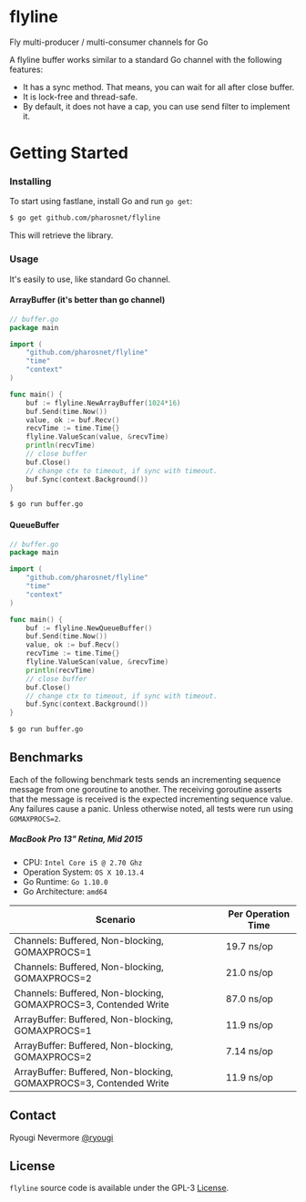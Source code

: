 # flyline
Fly multi-producer / multi-consumer channels for Go

A flyline buffer works similar to a standard Go channel with the following features:

- It has a sync method. That means, you can wait for all after close buffer.
- It is lock-free and thread-safe.
- By default, it does not have a cap, you can use send filter to implement it.

# Getting Started

### Installing

To start using fastlane, install Go and run `go get`:

```sh
$ go get github.com/pharosnet/flyline
```

This will retrieve the library. 

### Usage

It's easily to use, like standard Go channel.

#### ArrayBuffer (it's better than go channel)

```go
// buffer.go
package main

import (
	"github.com/pharosnet/flyline"
	"time"
	"context"
)

func main() {
	buf := flyline.NewArrayBuffer(1024*16)
	buf.Send(time.Now())
	value, ok := buf.Recv()
	recvTime := time.Time{}
	flyline.ValueScan(value, &recvTime)
	println(recvTime)
	// close buffer
	buf.Close()
	// change ctx to timeout, if sync with timeout. 
	buf.Sync(context.Background())
}
```

```sh
$ go run buffer.go 
```



#### QueueBuffer

```go
// buffer.go
package main

import (
	"github.com/pharosnet/flyline"
	"time"
	"context"
)

func main() {
	buf := flyline.NewQueueBuffer()
	buf.Send(time.Now())
	value, ok := buf.Recv()
	recvTime := time.Time{}
	flyline.ValueScan(value, &recvTime)
	println(recvTime)
	// close buffer
	buf.Close()
	// change ctx to timeout, if sync with timeout. 
	buf.Sync(context.Background())
}
```

```sh
$ go run buffer.go 
```

Benchmarks
----------------------------
Each of the following benchmark tests sends an incrementing sequence message from one goroutine to another. The receiving goroutine asserts that the message is received is the expected incrementing sequence value. Any failures cause a panic. Unless otherwise noted, all tests were run using `GOMAXPROCS=2`.

##### MacBook Pro 13" Retina, Mid 2015

* CPU: `Intel Core i5 @ 2.70 Ghz`
* Operation System: `OS X 10.13.4`
* Go Runtime: `Go 1.10.0`
* Go Architecture: `amd64`

Scenario | Per Operation Time
-------- | ------------------
Channels: Buffered, Non-blocking, GOMAXPROCS=1| 19.7 ns/op
Channels: Buffered, Non-blocking, GOMAXPROCS=2| 21.0 ns/op
Channels: Buffered, Non-blocking, GOMAXPROCS=3, Contended Write | 87.0 ns/op
ArrayBuffer: Buffered, Non-blocking, GOMAXPROCS=1| 11.9 ns/op
ArrayBuffer: Buffered, Non-blocking, GOMAXPROCS=2| 7.14 ns/op
ArrayBuffer: Buffered, Non-blocking, GOMAXPROCS=3, Contended Write | 11.9 ns/op

## Contact

Ryougi Nevermore [@ryougi](https://github.com/RyougiNevermore)

## License

`flyline` source code is available under the GPL-3 [License](/LICENSE).
